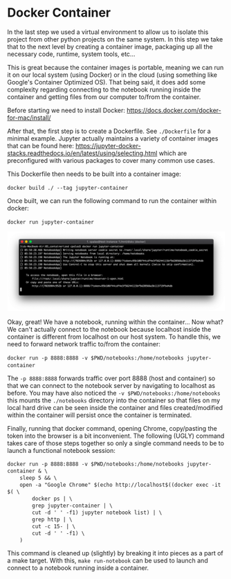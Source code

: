 # Docker Container

In the last step we used a virtual environment to allow us to isolate this project from other python projects on the same system. In this step we take that to the next level by creating a container image, packaging up all the necessary code, runtime, system tools, etc...

This is great because the container images is portable, meaning we can run it on our local system (using Docker) or in the cloud (using something like Google's Container Optimized OS). That being said, it does add some complexity regarding connecting to the notebook running inside the container and getting files from our computer to/from the container.

Before starting we need to install Docker: https://docs.docker.com/docker-for-mac/install/

After that, the first step is to create a Dockerfile. See `./Dockerfile` for a minimal example. Jupyter actually maintains a variety of container images that can be found here: https://jupyter-docker-stacks.readthedocs.io/en/latest/using/selecting.html which are preconfigured with various packages to cover many common use cases.

This Dockerfile then needs to be built into a container image:

`docker build ./ --tag jupyter-container`

Once built, we can run the following command to run the container within docker:

`docker run jupyter-container`

![No packages installed!](../images/now_what.png)

Okay, great! We have a notebook, running within the container... Now what? We can't actually connect to the notebook because localhost inside the container is different from localhost on our host system. To handle this, we need to forward network traffic to/from the container:

`docker run -p 8888:8888 -v $PWD/notebooks:/home/notebooks jupyter-container`

The `-p 8888:8888` forwards traffic over port 8888 (host and container) so that we can connect to the notebook server by navigating to localhost as before. You may have also noticed the `-v $PWD/notebooks:/home/notebooks` this mounts the `./notebooks` directory into the container so that files on my local hard drive can be seen inside the container and files created/modified within the container will persist once the container is terminated.

Finally, running that docker command, opening Chrome, copy/pasting the token into the browser is a bit inconvenient. The following (UGLY) command takes care of those steps together so only a single command needs to be to launch a functional notebook session:

```
docker run -p 8888:8888 -v $PWD/notebooks:/home/notebooks jupyter-container & \
    sleep 5 && \
    open -a "Google Chrome" $(echo http://localhost$((docker exec -it $( \
        docker ps | \
        grep jupyter-container | \
        cut -d ' ' -f1) jupyter notebook list) | \
        grep http | \
        cut -c 15- | \
        cut -d ' ' -f1) \
    )
```

This command is cleaned up (slightly) by breaking it into pieces as a part of a make target. With this, `make run-notebook` can be used to launch and connect to a notebook running inside a container.
